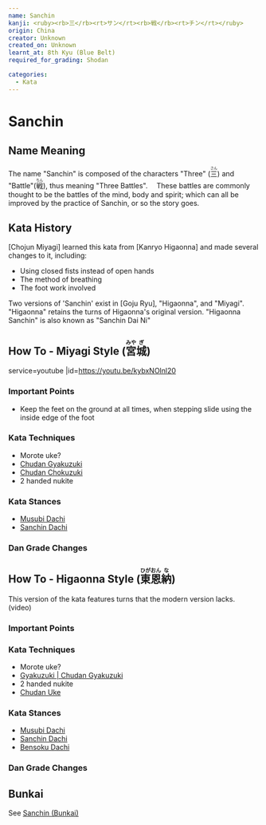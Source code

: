 ```yaml
---
name: Sanchin
kanji: <ruby><rb>三</rb><rt>サン</rt><rb>戦</rb><rt>チン</rt></ruby>
origin: China
creator: Unknown
created_on: Unknown
learnt_at: 8th Kyu (Blue Belt)
required_for_grading: Shodan

categories:
  - Kata
---
```


# Sanchin

## Name Meaning

The name "Sanchin" is composed of the characters "Three" (<ruby><rb>三</rb><rt>さん</rt></ruby>) and "Battle"(<ruby><rb>戦</rb><rt>ちん</rt></ruby>), thus meaning "Three Battles".　 These battles are commonly thought to be the battles of the mind, body and spirit; which can all be improved by the practice of Sanchin, or so the story goes.

## Kata History

[Chojun Miyagi] learned this kata from [Kanryo Higaonna] and made several changes to it, including:

- Using closed fists instead of open hands
- The method of breathing
- The foot work involved

Two versions of 'Sanchin' exist in [Goju Ryu], "Higaonna", and "Miyagi". "Higaonna" retains the turns of Higaonna's original version. "Higaonna Sanchin" is also known as "Sanchin Dai Ni"

## How To - Miyagi Style (<ruby><rb>宮</rb><rt>みや</rt><rb>城</rb><rt>ぎ</rt></ruby>)

service=youtube
|id=https://youtu.be/kybxNOlnl20

### Important Points

- Keep the feet on the ground at all times, when stepping slide using the inside edge of the foot

### Kata Techniques

- Morote uke?
- [Chudan Gyakuzuki](/)
- [Chudan Chokuzuki](/)
- 2 handed nukite

### Kata Stances

- [Musubi Dachi](/)
- [Sanchin Dachi](/)

### Dan Grade Changes

## How To - Higaonna Style (<ruby><rb>東</rb><rt>ひが</rt><rb>恩</rb><rt>おん</rt><rb>納</rb><rt>な</rt></ruby>)

This version of the kata features turns that the modern version lacks.
(video)

### Important Points

### Kata Techniques

- Morote uke?
- [Gyakuzuki | Chudan Gyakuzuki](/)
- 2 handed nukite
- [Chudan Uke](/)

### Kata Stances

- [Musubi Dachi](/)
- [Sanchin Dachi](/)
- [Bensoku Dachi](/)

### Dan Grade Changes

## Bunkai

See [Sanchin (Bunkai)](/bunkai/sanchin)
